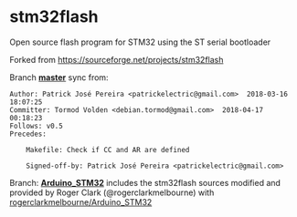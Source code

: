 # stm32flash
Open source flash program for STM32 using the ST serial bootloader

Forked from https://sourceforge.net/projects/stm32flash

Branch **[master](https://github.com/stm32duino/stm32flash/tree/master)** sync from:
```
Author: Patrick José Pereira <patrickelectric@gmail.com>  2018-03-16 18:07:25
Committer: Tormod Volden <debian.tormod@gmail.com>  2018-04-17 00:18:23
Follows: v0.5
Precedes:

    Makefile: Check if CC and AR are defined

    Signed-off-by: Patrick José Pereira <patrickelectric@gmail.com>
```

Branch: **[Arduino_STM32](https://github.com/stm32duino/stm32flash/tree/Arduino_STM32)**
includes the stm32flash sources modified and provided by Roger Clark (@rogerclarkmelbourne)
with [rogerclarkmelbourne/Arduino_STM32](https://github.com/rogerclarkmelbourne/Arduino_STM32)
